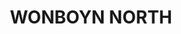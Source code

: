 ---
lastmod: '2025-04-06T06:05:20+00:00'
latitude: -37.267687
layout: suburb
longitude: 149.792364
postcode: '2551'
state: NSW
title: WONBOYN NORTH
url: /nsw/wonboyn-north/
---